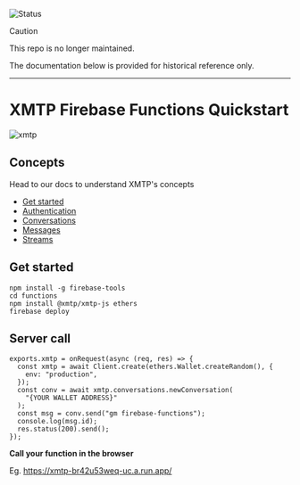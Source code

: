![Status](https://img.shields.io/badge/Deprecated-brown)

> [!CAUTION]
> This repo is no longer maintained.

The documentation below is provided for historical reference only.

---

# XMTP Firebase Functions Quickstart

![xmtp](https://github.com/xmtp/xmtp-quickstart-reactjs/assets/1447073/3f2979ec-4d13-4c3d-bf20-deab3b2ffaa1)

## Concepts

Head to our docs to understand XMTP's concepts

- [Get started](https://xmtp.org/docs/build/get-started/overview?sdk=react)
- [Authentication](https://xmtp.org/docs/build/authentication?sdk=react)
- [Conversations](https://xmtp.org/docs/build/conversations?sdk=react)
- [Messages](https://xmtp.org/docs/build/messages/?sdk=react)
- [Streams](https://xmtp.org/docs/build/streams/?sdk=react)

## Get started

```tsx
npm install -g firebase-tools
cd functions
npm install @xmtp/xmtp-js ethers
firebase deploy
```

## Server call

```tsx
exports.xmtp = onRequest(async (req, res) => {
  const xmtp = await Client.create(ethers.Wallet.createRandom(), {
    env: "production",
  });
  const conv = await xmtp.conversations.newConversation(
    "{YOUR WALLET ADDRESS}"
  );
  const msg = conv.send("gm firebase-functions");
  console.log(msg.id);
  res.status(200).send();
});
```

**Call your function in the browser**

Eg. https://xmtp-br42u53weq-uc.a.run.app/
